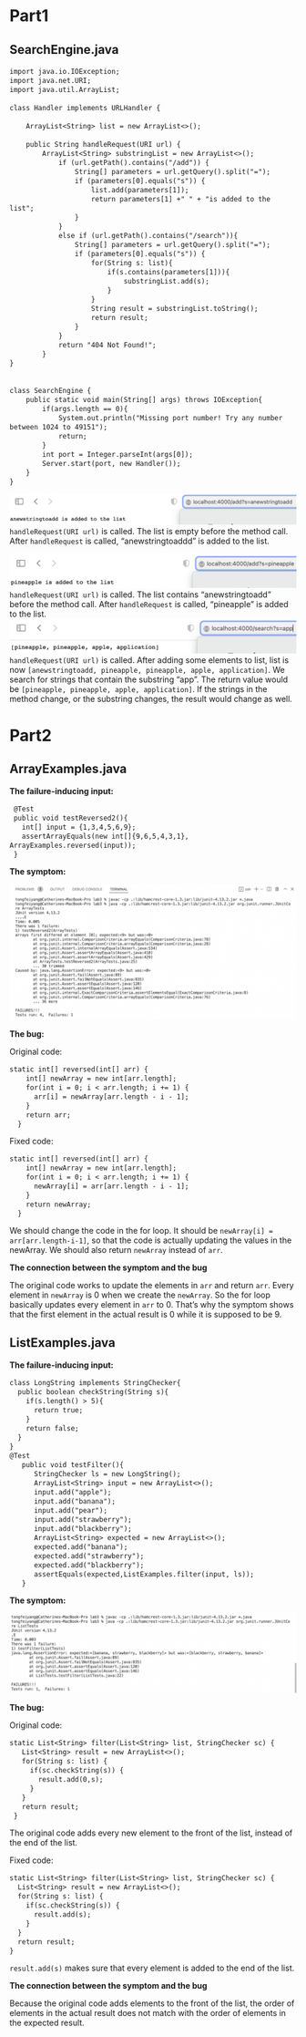 # Part1
## SearchEngine.java
```
import java.io.IOException;
import java.net.URI;
import java.util.ArrayList;

class Handler implements URLHandler {

    ArrayList<String> list = new ArrayList<>();

    public String handleRequest(URI url) {
        ArrayList<String> substringList = new ArrayList<>();
            if (url.getPath().contains("/add")) {
                String[] parameters = url.getQuery().split("=");
                if (parameters[0].equals("s")) {
                    list.add(parameters[1]);
                    return parameters[1] +" " + "is added to the list";
                }
            }
            else if (url.getPath().contains("/search")){
                String[] parameters = url.getQuery().split("=");
                if (parameters[0].equals("s")) {
                    for(String s: list){
                        if(s.contains(parameters[1])){
                            substringList.add(s);
                        }
                    }
                    String result = substringList.toString();
                    return result;
                }
            }
            return "404 Not Found!";
        }
}
  

class SearchEngine {
    public static void main(String[] args) throws IOException{
        if(args.length == 0){
            System.out.println("Missing port number! Try any number between 1024 to 49151");
            return;
        }
        int port = Integer.parseInt(args[0]);
        Server.start(port, new Handler());
    }
}
```


![Image](lab2-1.png)
`handleRequest(URI url)` is called. 
The list is empty before the method call. After `handleRequest` is called, “anewstringtoaddd” is added to the list. 

![Image](lab2-2.png)
`handleRequest(URI url)` is called. 
The list contains “anewstringtoadd” before the method call. After `handleRequest` is called, “pineapple” is added to the list. 
![Image](lab2-3.png)
`handleRequest(URI url)` is called. 
After adding some elements to list, list is now `[anewstringtoadd, pineapple, pineapple, apple, application]`. We search for strings that contain the substring “app”. The return value would be `[pineapple, pineapple, apple, application]`. 
If the strings in the method change, or the substring changes, the result would change as well. 





# Part2
## ArrayExamples.java
**The failure-inducing input:**
```
 @Test
 public void testReversed2(){
   int[] input = {1,3,4,5,6,9};
   assertArrayEquals(new int[]{9,6,5,4,3,1}, ArrayExamples.reversed(input));
 }
 ```
**The symptom:**

![Image](lab2-4.png)

**The bug:**

Original code:
```
static int[] reversed(int[] arr) {
    int[] newArray = new int[arr.length];
    for(int i = 0; i < arr.length; i += 1) {
      arr[i] = newArray[arr.length - i - 1];
    }
    return arr;
  }
```
Fixed code:
```
static int[] reversed(int[] arr) {
    int[] newArray = new int[arr.length];
    for(int i = 0; i < arr.length; i += 1) {
      newArray[i] = arr[arr.length - i - 1];
    }
    return newArray;
  }
```
We should change the code in the for loop. It should be `newArray[i] = arr[arr.length-i-1]`, so that the code is actually updating the values in the newArray. We should also return `newArray` instead of `arr`. 

**The connection between the symptom and the bug**

The original code works to update the elements in `arr` and return `arr`. Every element in `newArray` is 0 when we create the `newArray`. So the for loop basically updates every element in `arr` to 0. That’s why the symptom shows that the first element in the actual result is 0 while it is supposed to be 9. 

## ListExamples.java
**The failure-inducing input:**
```
class LongString implements StringChecker{
  public boolean checkString(String s){
    if(s.length() > 5){
      return true;
    }
    return false;
  }
}
@Test
   public void testFilter(){
      StringChecker ls = new LongString();
      ArrayList<String> input = new ArrayList<>();
      input.add("apple");
      input.add("banana");
      input.add("pear");
      input.add("strawberry");
      input.add("blackberry");
      ArrayList<String> expected = new ArrayList<>();
      expected.add("banana");
      expected.add("strawberry");
      expected.add("blackberry");
      assertEquals(expected,ListExamples.filter(input, ls));
   }
 ```
 **The symptom:**
 
 ![Image](lab2-5.png)
 
 **The bug:**
 
 Original code:
 ```
 static List<String> filter(List<String> list, StringChecker sc) {
    List<String> result = new ArrayList<>();
    for(String s: list) {
      if(sc.checkString(s)) {
        result.add(0,s);
      }
    }
    return result;
  }
 ```
 The original code adds every new element to the front of the list, instead of the end of the list.

 Fixed code:
  ```
 static List<String> filter(List<String> list, StringChecker sc) {
    List<String> result = new ArrayList<>();
    for(String s: list) {
      if(sc.checkString(s)) {
        result.add(s);
      }
    }
    return result;
  }
 ```
 `result.add(s)` makes sure that every element is added to the end of the list. 
 
 **The connection between the symptom and the bug**

Because the original code adds elements to the front of the list, the order of elements in the actual result does not match with the order of elements in the expected result. 

 
 


 
 
 
 
 
 






